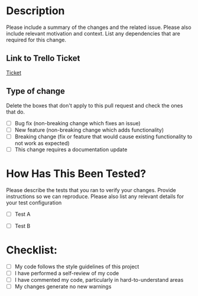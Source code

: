 # Description

Please include a summary of the changes and the related issue. Please also include relevant motivation and context. List any dependencies that are required for this change.

## Link to Trello Ticket
[Ticket](--insert_link_here)

## Type of change

Delete the boxes that don't apply to this pull request and check the ones that do.

- [ ] Bug fix (non-breaking change which fixes an issue)
- [ ] New feature (non-breaking change which adds functionality)
- [ ] Breaking change (fix or feature that would cause existing functionality to not work as expected)
- [ ] This change requires a documentation update

# How Has This Been Tested?

Please describe the tests that you ran to verify your changes. Provide instructions so we can reproduce. Please also list any relevant details for your test configuration

- [ ] Test A
- [ ] Test B


# Checklist:

- [ ] My code follows the style guidelines of this project
- [ ] I have performed a self-review of my code
- [ ] I have commented my code, particularly in hard-to-understand areas
- [ ] My changes generate no new warnings
